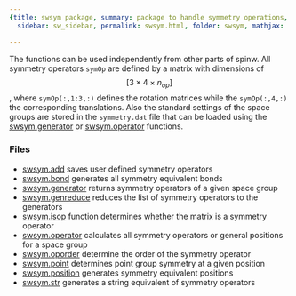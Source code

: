 ```yaml
---
{title: swsym package, summary: package to handle symmetry operations, keywords: sample,
  sidebar: sw_sidebar, permalink: swsym.html, folder: swsym, mathjax: 'true'}

---
```

 
The functions can be used independently from other parts of spinw. All
symmetry operators `symOp` are defined by a matrix with dimensions of
$$[3\times 4\times n_{op}]$$, where `symOp(:,1:3,:)` defines the rotation
matrices while the `symOp(:,4,:)` the corresponding translations. Also
the standard settings of the space groups are stored in the
`symmetry.dat` file that can be loaded using the [swsym.generator](swsym_generator.html) or
[swsym.operator](swsym_operator.html) functions.
 
### Files
 
* [swsym.add](swsym_add.html) saves user defined symmetry operators
* [swsym.bond](swsym_bond.html) generates all symmetry equivalent bonds
* [swsym.generator](swsym_generator.html) returns symmetry operators of a given space group
* [swsym.genreduce](swsym_genreduce.html) reduces the list of symmetry operators to the generators
* [swsym.isop](swsym_isop.html) function determines whether the matrix is a symmetry operator
* [swsym.operator](swsym_operator.html) calculates all symmetry operators or general positions for a space group
* [swsym.oporder](swsym_oporder.html) determine the order of the symmetry operator
* [swsym.point](swsym_point.html) determines point group symmetry at a given position
* [swsym.position](swsym_position.html) generates symmetry equivalent positions
* [swsym.str](swsym_str.html) generates a string equivalent of symmetry operators

